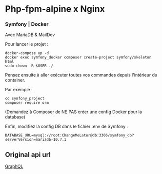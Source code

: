 # Php-fpm-alpine x Nginx
### Symfony | Docker

Avec MariaDB & MailDev

Pour lancer le projet :
````shell
docker-compose up -d
docker exec symfony_docker composer create-project symfony/skeleton html
sudo chown -R $USER ./
````

Pensez ensuite à aller exécuter toutes vos commandes depuis l'intérieur du container.

Par exemple :
````shell
cd symfony_project
composer require orm
````
(Demandez à Composer de NE PAS créer une config Docker pour la database)

Enfin, modifiez la config DB dans le fichier .env de Symfony :
````shell
DATABASE_URL=mysql://root:ChangeMeLater@db:3306/symfony_db?serverVersion=mariadb-10.7.1
````

## Original api url
[GraphQL](https://api.disneyapi.dev/graphql)
